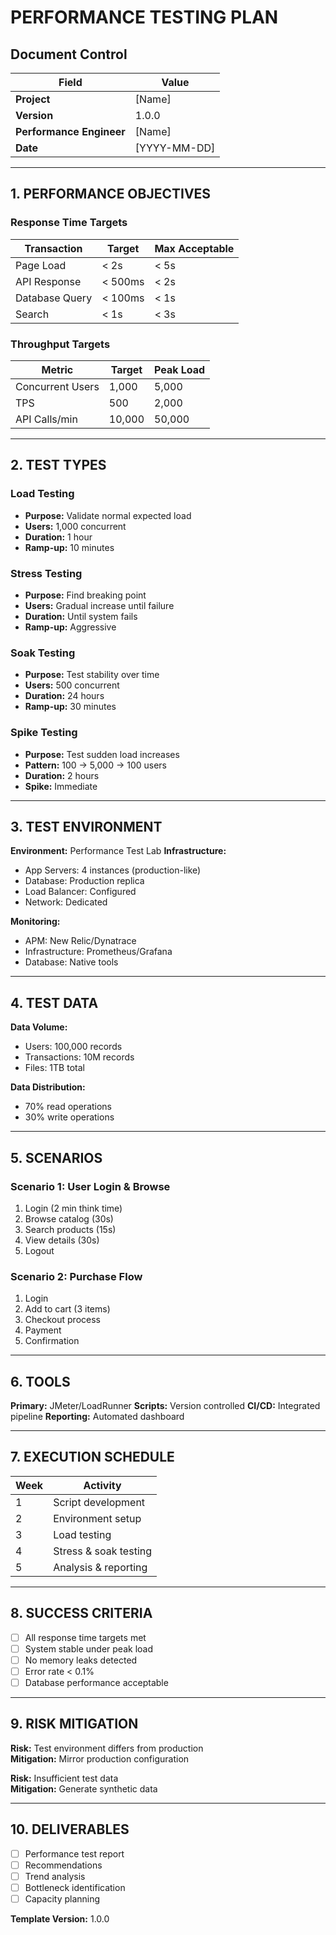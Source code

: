 # PERFORMANCE TESTING PLAN

## Document Control
| Field | Value |
|-------|-------|
| **Project** | [Name] |
| **Version** | 1.0.0 |
| **Performance Engineer** | [Name] |
| **Date** | [YYYY-MM-DD] |

---

## 1. PERFORMANCE OBJECTIVES

### Response Time Targets
| Transaction | Target | Max Acceptable |
|-------------|--------|----------------|
| Page Load | < 2s | < 5s |
| API Response | < 500ms | < 2s |
| Database Query | < 100ms | < 1s |
| Search | < 1s | < 3s |

### Throughput Targets
| Metric | Target | Peak Load |
|--------|--------|----------|
| Concurrent Users | 1,000 | 5,000 |
| TPS | 500 | 2,000 |
| API Calls/min | 10,000 | 50,000 |

---

## 2. TEST TYPES

### Load Testing
- **Purpose:** Validate normal expected load
- **Users:** 1,000 concurrent
- **Duration:** 1 hour
- **Ramp-up:** 10 minutes

### Stress Testing
- **Purpose:** Find breaking point
- **Users:** Gradual increase until failure
- **Duration:** Until system fails
- **Ramp-up:** Aggressive

### Soak Testing
- **Purpose:** Test stability over time
- **Users:** 500 concurrent
- **Duration:** 24 hours
- **Ramp-up:** 30 minutes

### Spike Testing
- **Purpose:** Test sudden load increases
- **Pattern:** 100 → 5,000 → 100 users
- **Duration:** 2 hours
- **Spike:** Immediate

---

## 3. TEST ENVIRONMENT

**Environment:** Performance Test Lab
**Infrastructure:**
- App Servers: 4 instances (production-like)
- Database: Production replica
- Load Balancer: Configured
- Network: Dedicated

**Monitoring:**
- APM: New Relic/Dynatrace
- Infrastructure: Prometheus/Grafana
- Database: Native tools

---

## 4. TEST DATA

**Data Volume:**
- Users: 100,000 records
- Transactions: 10M records
- Files: 1TB total

**Data Distribution:**
- 70% read operations
- 30% write operations

---

## 5. SCENARIOS

### Scenario 1: User Login & Browse
1. Login (2 min think time)
2. Browse catalog (30s)
3. Search products (15s)
4. View details (30s)
5. Logout

### Scenario 2: Purchase Flow
1. Login
2. Add to cart (3 items)
3. Checkout process
4. Payment
5. Confirmation

---

## 6. TOOLS

**Primary:** JMeter/LoadRunner
**Scripts:** Version controlled
**CI/CD:** Integrated pipeline
**Reporting:** Automated dashboard

---

## 7. EXECUTION SCHEDULE

| Week | Activity |
|------|----------|
| 1 | Script development |
| 2 | Environment setup |
| 3 | Load testing |
| 4 | Stress & soak testing |
| 5 | Analysis & reporting |

---

## 8. SUCCESS CRITERIA

- [ ] All response time targets met
- [ ] System stable under peak load
- [ ] No memory leaks detected
- [ ] Error rate < 0.1%
- [ ] Database performance acceptable

---

## 9. RISK MITIGATION

**Risk:** Test environment differs from production  
**Mitigation:** Mirror production configuration

**Risk:** Insufficient test data  
**Mitigation:** Generate synthetic data

---

## 10. DELIVERABLES

- [ ] Performance test report
- [ ] Recommendations
- [ ] Trend analysis
- [ ] Bottleneck identification
- [ ] Capacity planning

**Template Version:** 1.0.0
